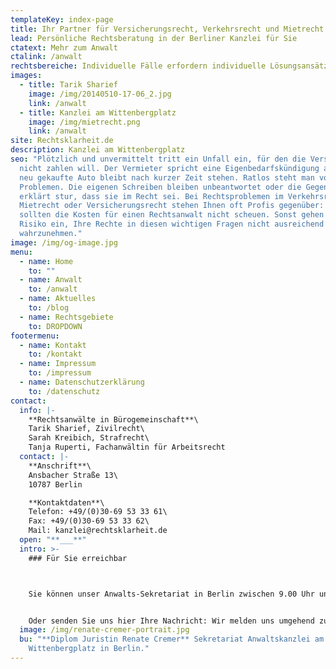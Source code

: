 ```yaml
---
templateKey: index-page
title: Ihr Partner für Versicherungsrecht, Verkehrsrecht und Mietrecht
lead: Persönliche Rechtsberatung in der Berliner Kanzlei für Sie
ctatext: Mehr zum Anwalt
ctalink: /anwalt
rechtsbereiche: Individuelle Fälle erfordern individuelle Lösungsansätze
images:
  - title: Tarik Sharief
    image: /img/20140510-17-06_2.jpg
    link: /anwalt
  - title: Kanzlei am Wittenbergplatz
    image: /img/mietrecht.png
    link: /anwalt
site: Rechtsklarheit.de
description: Kanzlei am Wittenbergplatz
seo: "Plötzlich und unvermittelt tritt ein Unfall ein, für den die Versicherung
  nicht zahlen will. Der Vermieter spricht eine Eigenbedarfskündigung aus. Das
  neu gekaufte Auto bleibt nach kurzer Zeit stehen. Ratlos steht man vor diesen
  Problemen. Die eigenen Schreiben bleiben unbeantwortet oder die Gegenseite
  erklärt stur, dass sie im Recht sei. Bei Rechtsproblemen im Verkehrsrecht,
  Mietrecht oder Versicherungsrecht stehen Ihnen oft Profis gegenüber: Sie
  sollten die Kosten für einen Rechtsanwalt nicht scheuen. Sonst gehen Sie das
  Risiko ein, Ihre Rechte in diesen wichtigen Fragen nicht ausreichend
  wahrzunehmen."
image: /img/og-image.jpg
menu:
  - name: Home
    to: ""
  - name: Anwalt
    to: /anwalt
  - name: Aktuelles
    to: /blog
  - name: Rechtsgebiete
    to: DROPDOWN
footermenu:
  - name: Kontakt
    to: /kontakt
  - name: Impressum
    to: /impressum
  - name: Datenschutzerklärung
    to: /datenschutz
contact:
  info: |-
    **Rechtsanwälte in Bürogemeinschaft**\
    Tarik Sharief, Zivilrecht\
    Sarah Kreibich, Strafrecht\
    Tanja Ruperti, Fachanwältin für Arbeitsrecht
  contact: |-
    **Anschrift**\
    Ansbacher Straße 13\
    10787 Berlin

    **Kontaktdaten**\
    Telefon: +49/(0)30-69 53 33 61\
    Fax: +49/(0)30-69 53 33 62\
    Mail: kanzlei@rechtsklarheit.de
  open: "**___**"
  intro: >-
    ### Für Sie erreichbar



    Sie können unser Anwalts-Sekretariat in Berlin zwischen 9.00 Uhr und 12.00 Uhr und 15.00 Uhr bis 18.00 Uhr telefonisch erreichen.


    Oder senden Sie uns hier Ihre Nachricht: Wir melden uns umgehend zurück. Bitte beachten Sie, dass der Anwalt für Sie wichtige Fristen erst nach der Mandatsübernahmebestätigung und Erhalt sämtlicher wesentlicher Unterlagen beachten wird. Der Anwalt wird also erst nach einer Mandatsvereinbarung für Sie tätig werden.
  image: /img/renate-cremer-portrait.jpg
  bu: "**Diplom Juristin Renate Cremer** Sekretariat Anwaltskanzlei am
    Wittenbergplatz in Berlin."
---
```

